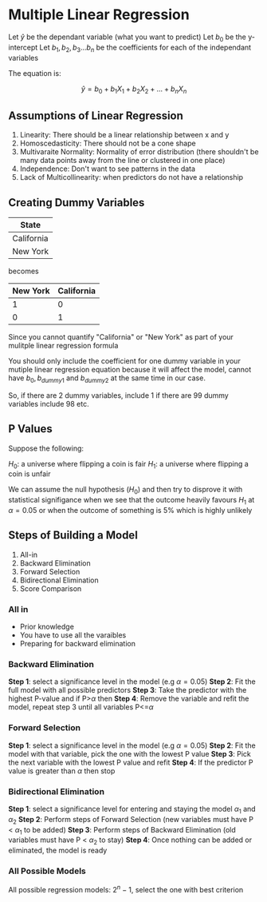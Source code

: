 # Multiple Linear Regression

Let $\hat{y}$ be the dependant variable (what you want to predict)
Let $b_0$ be the y-intercept
Let $b_1, b_2, b_3... b_n$ be the coefficients for each of the independant variables

The equation is:

$$\hat{y} = b_0 + b_1X_1 + b_2X_2 + ... +b_nX_n$$

## Assumptions of Linear Regression

1. Linearity: There should be a linear relationship between x and y
2. Homoscedasticity: There should not be a cone shape 
3. Multivaraite Normality: Normality of error distribution (there shouldn't be many data points away from the line or clustered in one place)
4. Independence: Don't want to see patterns in the data 
5. Lack of Multicollinearity: when predictors do not have a relationship

## Creating Dummy Variables

| State |
| --- | 
| California |
| New York | 

becomes 

| New York | California |
| --- | ----------- |
| 1 | 0 |
| 0 | 1 |

Since you cannot quantify "California" or "New York" as part of your mulitple linear regression formula

You should only include the coefficient for one dummy variable in your mutiple linear regression equation because it will affect the model, cannot have $b_0, b_{dummy1}$ and $b_{dummy2}$ at the same time in our case. 

So, if there are 2 dummy variables, include 1 if there are 99 dummy variables include 98 etc.

## P Values

Suppose the following:

$H_0$: a universe where flipping a coin is fair 
$H_1$: a universe where flipping a coin is unfair

We can assume the null hypothesis ($H_0$) and then try to disprove it with statistical signifigance when we see that the outcome heavily favours $H_1$ at $\alpha=0.05$ or when the outcome of something is $5\%$ which is highly unlikely

## Steps of Building a Model

1. All-in
2. Backward Elimination
3. Forward Selection
4. Bidirectional Elimination
5. Score Comparison

### All in

- Prior knowledge 
- You have to use all the varaibles
- Preparing for backward elimination

### Backward Elimination

**Step 1**: select a significance level in the model (e.g $\alpha = 0.05$) 
**Step 2**: Fit the full model with all possible predictors
**Step 3**: Take the predictor with the highest P-value and if P>$\alpha$ then 
**Step 4**: Remove the variable and refit the model, repeat step 3 until all variables P<=$\alpha$

### Forward Selection

**Step 1**: select a significance level in the model (e.g $\alpha = 0.05$) 
**Step 2**: Fit the model with that variable, pick the one with the lowest P value
**Step 3**: Pick the next variable with the lowest P value and refit
**Step 4**: If the predictor P value is greater than $\alpha$ then stop

### Bidirectional Elimination

**Step 1**: select a significance level for entering and staying the model $\alpha_1$ and $\alpha_2$
**Step 2**: Perform steps of Forward Selection (new variables must have P < $\alpha_1$ to be added)
**Step 3**: Perform steps of Backward Elimination (old variables must have P < $\alpha_2$ to stay)
**Step 4**: Once nothing can be added or eliminated, the model is ready

### All Possible Models

All possible regression models: $2^n-1$, select the one with best criterion